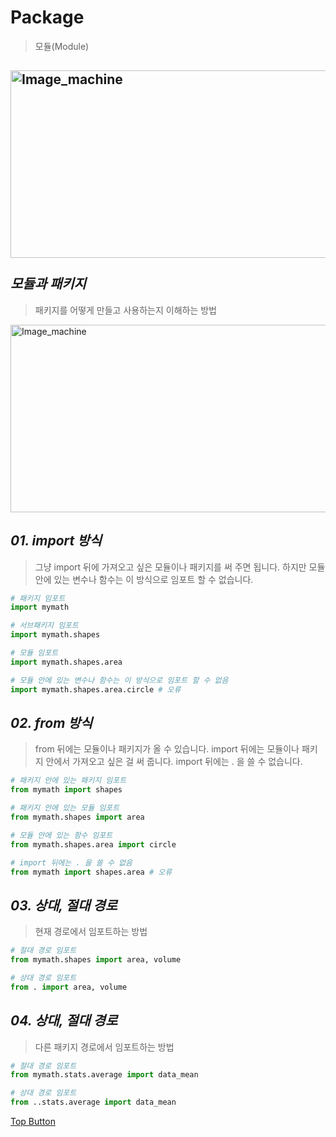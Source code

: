 Package
=============
> 모듈(Module)  

<img src="https://user-images.githubusercontent.com/66001539/120498056-e5867780-c3f9-11eb-9dd8-9660b0d3f083.png" width="600px" height="300px" title="px(픽셀) 크기 설정" alt="Image_machine"></img><br/>  
*모듈과 패키지*
-------------  
> 패키지를 어떻게 만들고 사용하는지 이해하는 방법  

<img src="https://user-images.githubusercontent.com/66001539/120498641-56c62a80-c3fa-11eb-9885-5b8ebcdf7ff8.png" width="600px" height="300px" title="px(픽셀) 크기 설정" alt="Image_machine"></img><br/>  

*01. import 방식*
-------------  
> 그냥 import 뒤에 가져오고 싶은 모듈이나 패키지를 써 주면 됩니다. 하지만 모듈 안에 있는 변수나 함수는 이 방식으로 임포트 할 수 없습니다.  
``` python  
# 패키지 임포트
import mymath

# 서브패키지 임포트
import mymath.shapes

# 모듈 임포트
import mymath.shapes.area

# 모듈 안에 있는 변수나 함수는 이 방식으로 임포트 할 수 없음 
import mymath.shapes.area.circle # 오류
```  

*02. from 방식*
-------------   
> from 뒤에는 모듈이나 패키지가 올 수 있습니다. import 뒤에는 모듈이나 패키지 안에서 가져오고 싶은 걸 써 줍니다. import 뒤에는 . 을 쓸 수 없습니다.  
``` python  
# 패키지 안에 있는 패키지 임포트
from mymath import shapes

# 패키지 안에 있는 모듈 임포트
from mymath.shapes import area

# 모듈 안에 있는 함수 임포트
from mymath.shapes.area import circle

# import 뒤에는 . 을 쓸 수 없음 
from mymath import shapes.area # 오류
```  

*03. 상대, 절대 경로*
-------------  
> 현재 경로에서 임포트하는 방법
``` python  
# 절대 경로 임포트
from mymath.shapes import area, volume

# 상대 경로 임포트
from . import area, volume
```  

*04. 상대, 절대 경로*
-------------  
> 다른 패키지 경로에서 임포트하는 방법
``` python  
# 절대 경로 임포트
from mymath.stats.average import data_mean

# 상대 경로 임포트
from ..stats.average import data_mean
```  

[Top Button](#)
